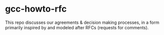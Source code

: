 # gcc-howto-rfc

This repo discusses our agreements & decision making processes, in a form primarily inspired by and modeled after RFCs (requests for comments).
